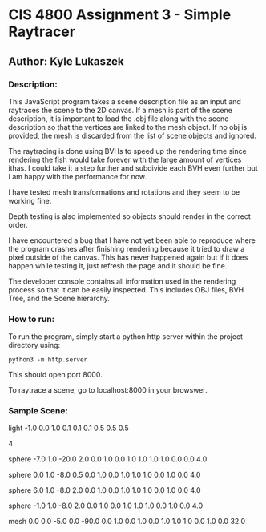 # CIS 4800 Assignment 3 - Simple Raytracer

## Author: Kyle Lukaszek

### Description:

This JavaScript program takes a scene description file as an input and raytraces the scene to the 2D canvas. If a mesh is part of the scene description, it is important to load the .obj file along with the scene description so that the vertices are linked to the mesh object. If no obj is provided, the mesh is discarded from the list of scene objects and ignored.

The raytracing is done using BVHs to speed up the rendering time since rendering the fish would take forever with the large amount of vertices ithas. I could take it a step further and subdivide each BVH even further but I am happy with the performance for now.

I have tested mesh transformations and rotations and they seem to be working fine.

Depth testing is also implemented so objects should render in the correct order.

I have encountered a bug that I have not yet been able to reproduce where the program crashes after finishing rendering because it tried to draw a pixel outside of the canvas. This has never happened again but if it does happen while testing it, just refresh the page and it should be fine.

The developer console contains all information used in the rendering process so that it can be easily inspected. This includes OBJ files, BVH Tree, and the Scene hierarchy.

### How to run:

To run the program, simply start a python http server within the project directory using:

`
python3 -m http.server
`

This should open port 8000.

To raytrace a scene, go to localhost:8000 in your browswer.

### Sample Scene:

light    -1.0 0.0 1.0     0.1 0.1 0.1    0.5 0.5 0.5

4

sphere   -7.0 1.0 -20.0    2.0     0.0 1.0 0.0     1.0 1.0 1.0   1.0 0.0 0.0    4.0

sphere   0.0 1.0 -8.0     0.5    0.0 1.0 0.0      1.0 1.0 1.0   0.0 1.0 0.0    4.0

sphere   6.0 1.0 -8.0     2.0     0.0 1.0 0.0      1.0 1.0 1.0   0.0 1.0 0.0    4.0

sphere   -1.0 1.0 -8.0    2.0     0.0 1.0 0.0      1.0 1.0 1.0   0.0 1.0 0.0    4.0

mesh      0.0 0.0 -5.0    0.0 -90.0 0.0    1.0    0.0 1.0 0.0   1.0 1.0 1.0   0.0 1.0 0.0  32.0
